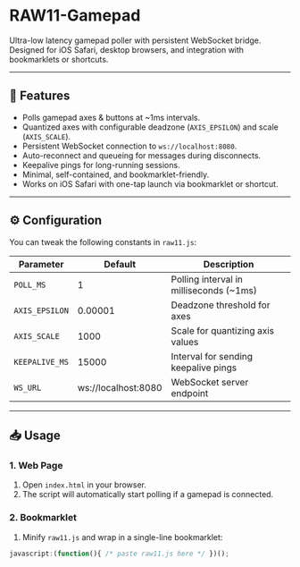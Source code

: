 # RAW11-Gamepad

Ultra-low latency gamepad poller with persistent WebSocket bridge. Designed for iOS Safari, desktop browsers, and integration with bookmarklets or shortcuts.

---

## 🚀 Features

- Polls gamepad axes & buttons at ~1ms intervals.
- Quantized axes with configurable deadzone (`AXIS_EPSILON`) and scale (`AXIS_SCALE`).
- Persistent WebSocket connection to `ws://localhost:8080`.
- Auto-reconnect and queueing for messages during disconnects.
- Keepalive pings for long-running sessions.
- Minimal, self-contained, and bookmarklet-friendly.
- Works on iOS Safari with one-tap launch via bookmarklet or shortcut.

---

## ⚙️ Configuration

You can tweak the following constants in `raw11.js`:

| Parameter       | Default      | Description |
|-----------------|-------------|------------|
| `POLL_MS`       | 1           | Polling interval in milliseconds (~1ms) |
| `AXIS_EPSILON`  | 0.00001     | Deadzone threshold for axes |
| `AXIS_SCALE`    | 1000        | Scale for quantizing axis values |
| `KEEPALIVE_MS`  | 15000       | Interval for sending keepalive pings |
| `WS_URL`        | ws://localhost:8080 | WebSocket server endpoint |

---

## 📥 Usage

### 1. Web Page
1. Open `index.html` in your browser.  
2. The script will automatically start polling if a gamepad is connected.  

### 2. Bookmarklet
1. Minify `raw11.js` and wrap in a single-line bookmarklet:
```js
javascript:(function(){ /* paste raw11.js here */ })();
